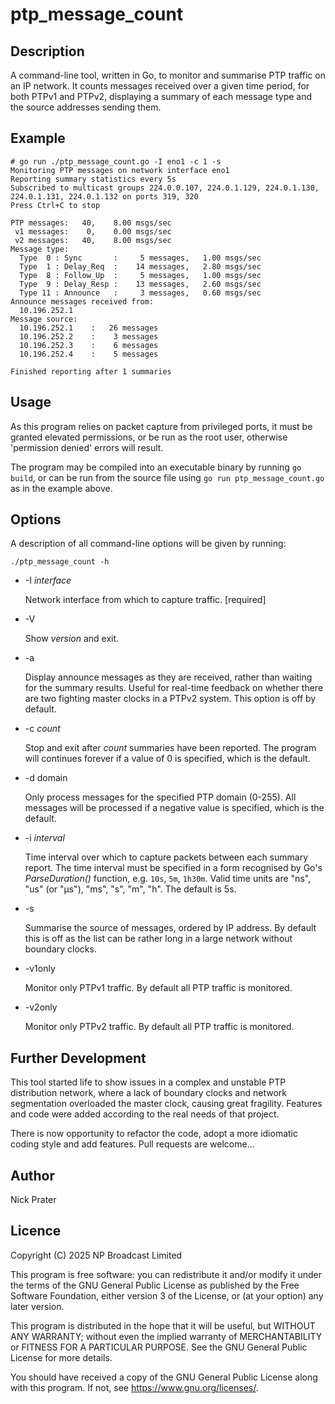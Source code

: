 # ptp_message_count

## Description

A command-line tool, written in Go, to monitor and summarise PTP traffic
on an IP network. It counts messages received over a given time period,
for both PTPv1 and PTPv2, displaying a summary of each message type and
the source addresses sending them.

## Example

```
# go run ./ptp_message_count.go -I eno1 -c 1 -s
Monitoring PTP messages on network interface eno1
Reporting summary statistics every 5s
Subscribed to multicast groups 224.0.0.107, 224.0.1.129, 224.0.1.130, 224.0.1.131, 224.0.1.132 on ports 319, 320
Press Ctrl+C to stop

PTP messages:   40,    8.00 msgs/sec
 v1 messages:    0,    0.00 msgs/sec
 v2 messages:   40,    8.00 msgs/sec
Message type:
  Type  0 : Sync       :     5 messages,   1.00 msgs/sec
  Type  1 : Delay_Req  :    14 messages,   2.80 msgs/sec
  Type  8 : Follow_Up  :     5 messages,   1.00 msgs/sec
  Type  9 : Delay_Resp :    13 messages,   2.60 msgs/sec
  Type 11 : Announce   :     3 messages,   0.60 msgs/sec
Announce messages received from:
  10.196.252.1
Message source:
  10.196.252.1    :   26 messages
  10.196.252.2    :    3 messages
  10.196.252.3    :    6 messages
  10.196.252.4    :    5 messages

Finished reporting after 1 summaries
```

## Usage

As this program relies on packet capture from privileged ports, it must
be granted elevated permissions, or be run as the root user, otherwise
'permission denied' errors will result.

The program may be compiled into an executable binary by running `go build`,
or can be run from the source file using `go run ptp_message_count.go` as
in the example above.

## Options

A description of all command-line options will be given by running:

```
./ptp_message_count -h
```

* -I _interface_

  Network interface from which to capture traffic. [required]

* -V

  Show _version_ and exit.

* -a

  Display announce messages as they are received, rather than waiting for
  the summary results. Useful for real-time feedback on whether there are two
  fighting master clocks in a PTPv2 system. This option is off by default.

* -c _count_

  Stop and exit after _count_ summaries have been reported. The program will
  continues forever if a value of 0 is specified, which is the default.

* -d domain

  Only process messages for the specified PTP domain (0-255). All messages
  will be processed if a negative value is specified, which is the default.

* -i _interval_

  Time interval over which to capture packets between each summary report.
  The time interval must be specified in a form recognised by Go's
  _ParseDuration()_ function, e.g. `10s`, `5m`, `1h30m`. Valid time units are
  "ns", "us" (or "µs"), "ms", "s", "m", "h". The default is 5s.

* -s

  Summarise the source of messages, ordered by IP address. By default this is
  off as the list can be rather long in a large network without boundary
  clocks.

* -v1only

  Monitor only PTPv1 traffic. By default all PTP traffic is monitored.

* -v2only

  Monitor only PTPv2 traffic. By default all PTP traffic is monitored.

## Further Development

This tool started life to show issues in a complex and
unstable PTP distribution network, where a lack of boundary clocks and
network segmentation overloaded the master clock, causing great fragility.
Features and code were added according to the real needs of that project.

There is now opportunity to refactor the code, adopt a more idiomatic coding
style and add features. Pull requests are welcome...

## Author

Nick Prater

## Licence

Copyright (C) 2025 NP Broadcast Limited

This program is free software: you can redistribute it and/or modify it under
the terms of the GNU General Public License as published by the Free Software
Foundation, either version 3 of the License, or (at your option) any later
version.

This program is distributed in the hope that it will be useful, but WITHOUT
ANY WARRANTY; without even the implied warranty of MERCHANTABILITY or FITNESS
FOR A PARTICULAR PURPOSE. See the GNU General Public License for more details.

You should have received a copy of the GNU General Public License along with
this program. If not, see <https://www.gnu.org/licenses/>.

